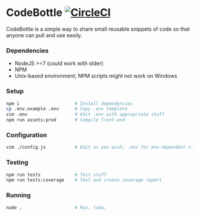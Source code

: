 CodeBottle [![CircleCI](https://circleci.com/gh/BFNT/codebottle.svg?style=svg&circle-token=4824c1983ce3bd6ce7add24d05a2986aac7cdb09)](https://circleci.com/gh/BFNT/codebottle)
===========

CodeBottle is a simple way to share small reusable snippets of code so that anyone can pull and use easily.

### Dependencies

- NodeJS >=7 (could work with older)
- NPM
- Unix-based environment; NPM scripts might not work on Windows

### Setup

```Bash
npm i                     # Install dependencies
cp .env.example .env      # Copy .env template
vim .env                  # Edit .env with appropriate stuff
npm run assets:prod       # Compile front-end
```

### Configuration

```Bash
vim ./config.js           # Edit as you wish; .env for env-dependent stuff
```

### Testing

```Bash
npm run tests             # Test stuff
npm run tests:coverage    # Test and create coverage report
```

### Running

```Bash
node .                    # Run, tada.
```